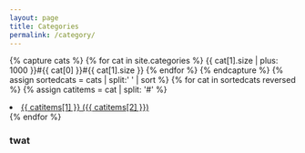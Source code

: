 ```yaml
---
layout: page
title: Categories
permalink: /category/
---
```


<!--

<ul>
{% for cat in site.categories %}
    <li>{{ cat[0] }} ({{ cat[1].size }})</li>
{% endfor %}
</ul>
-->
{% capture cats %}
  {% for cat in site.categories %}
    {{ cat[1].size | plus: 1000 }}#{{ cat[0] }}#{{ cat[1].size }}
  {% endfor %}
{% endcapture %}
{% assign sortedcats = cats | split:' ' | sort %}
{% for cat in sortedcats reversed %}
    {% assign catitems = cat | split: '#' %}
    <li><a href="/cats/#{{ catitems[1] }}">{{ catitems[1] }} ({{ catitems[2] }})</a></li>
{% endfor %}

<h3>twat</h3>